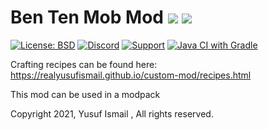 # Ben Ten Mob Mod [![](http://cf.way2muchnoise.eu/459985.svg)](https://www.curseforge.com/minecraft/mc-mods/ben-ten-mob-mod) [![](http://cf.way2muchnoise.eu/versions/459985.svg)](https://www.curseforge.com/minecraft/mc-mods/ben-ten-mob-mod)
[![License: BSD](https://img.shields.io/badge/License-BSD-green.svg)](https://opensource.org/licenses/BSD)
[![Discord](https://img.shields.io/discord/842490150537527306?label=&logo=discord&logoColor=ffffff&color=7389D8&labelColor=6A7EC2)]( https://discord.gg/kbVDCfvVKe)
[![Support](https://img.shields.io/badge/Gofundme-donate-blue?logo=gofundme)](https://www.gofundme.com/f/bvbqp-help-me-get-a-better-computer)
[![Java CI with Gradle](https://github.com/realyusufismail/custom-mod/actions/workflows/gradle.yml/badge.svg?branch=1.16.5-beta)](https://github.com/realyusufismail/custom-mod/actions/workflows/gradle.yml)

Crafting recipes can be found here: https://realyusufismail.github.io/custom-mod/recipes.html

This mod can be used in a modpack

Copyright 2021, Yusuf Ismail , All rights reserved.
